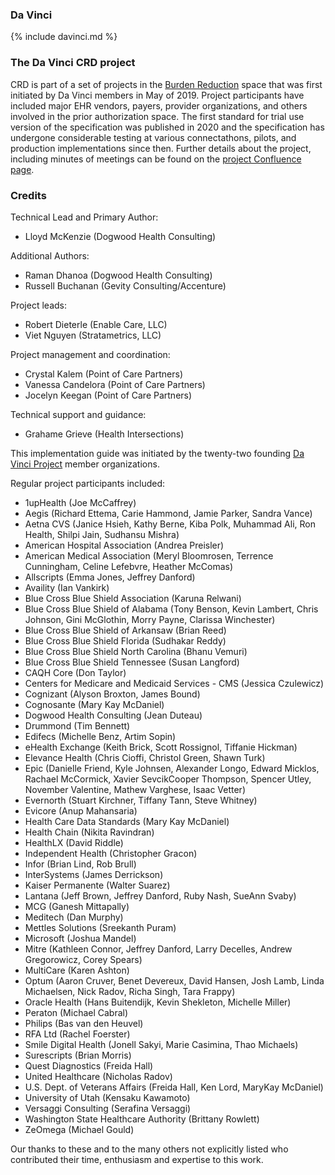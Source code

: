 ### Da Vinci
{% include davinci.md %}

### The Da Vinci CRD project
CRD is part of a set of projects in the [Burden Reduction](burden.html) space that was first initiated by Da Vinci members in May of 2019.  Project participants have included major EHR vendors, payers, provider organizations, and others involved in the prior authorization space.  The first standard for trial use version of the specification was published in 2020 and the specification has undergone considerable testing at various connectathons, pilots, and production implementations since then.  Further details about the project, including minutes of meetings can be found on the [project Confluence page](https://confluence.hl7.org/pages/viewpage.action?pageId=21857602).

### Credits
Technical Lead and Primary Author:
* Lloyd McKenzie (Dogwood Health Consulting)

Additional Authors:
* Raman Dhanoa (Dogwood Health Consulting)
* Russell Buchanan (Gevity Consulting/Accenture)

Project leads:
* Robert Dieterle (Enable Care, LLC)
* Viet Nguyen (Stratametrics, LLC)

Project management and coordination:
* Crystal Kalem (Point of Care Partners)
* Vanessa Candelora (Point of Care Partners)
* Jocelyn Keegan (Point of Care Partners)

Technical support and guidance:
* Grahame Grieve (Health Intersections)

This implementation guide was initiated by the twenty-two founding [Da Vinci Project](http://hl7.org/about/davinci) member organizations.

Regular project participants included:
* 1upHealth (Joe McCaffrey)
* Aegis (Richard Ettema, Carie Hammond, Jamie Parker, Sandra Vance)
* Aetna CVS (Janice Hsieh, Kathy Berne, Kiba Polk, Muhammad Ali, Ron Health, Shilpi Jain, Sudhansu Mishra)
* American Hospital Association (Andrea Preisler)
* American Medical Association (Meryl Bloomrosen, Terrence Cunningham, Celine Lefebvre, Heather McComas)
* Allscripts (Emma Jones, Jeffrey Danford)
* Availity (Ian Vankirk)
* Blue Cross Blue Shield Association (Karuna Relwani)
* Blue Cross Blue Shield of Alabama (Tony Benson, Kevin Lambert, Chris Johnson, Gini McGlothin, Morry Payne, Clarissa Winchester)
* Blue Cross Blue Shield of Arkansaw (Brian Reed)
* Blue Cross Blue Shield Florida (Sudhakar Reddy)
* Blue Cross Blue Shield North Carolina (Bhanu Vemuri)
* Blue Cross Blue Shield Tennessee (Susan Langford)
* CAQH Core (Don Taylor)
* Centers for Medicare and Medicaid Services - CMS (Jessica Czulewicz)
* Cognizant (Alyson Broxton, James Bound)
* Cognosante (Mary Kay McDaniel)
* Dogwood Health Consulting (Jean Duteau)
* Drummond (Tim Bennett)
* Edifecs (Michelle Benz, Artim Sopin)
* eHealth Exchange (Keith Brick, Scott Rossignol, Tiffanie Hickman)
* Elevance Health (Chris Cioffi, Christol Green, Shawn Turk)
* Epic (Danielle Friend, Kyle Johnsen, Alexander Longo, Edward Micklos, Rachael McCormick, Xavier SevcikCooper Thompson, Spencer Utley, November Valentine, Mathew Varghese, Isaac Vetter)
* Evernorth (Stuart Kirchner, Tiffany Tann, Steve Whitney)
* Evicore (Anup Mahansaria)
* Health Care Data Standards (Mary Kay McDaniel)
* Health Chain (Nikita Ravindran)
* HealthLX (David Riddle)
* Independent Health (Christopher Gracon)
* Infor (Brian Lind, Rob Brull)
* InterSystems (James Derrickson)
* Kaiser Permanente (Walter Suarez)
* Lantana (Jeff Brown, Jeffrey Danford, Ruby Nash, SueAnn Svaby)
* MCG (Ganesh Mittapally)
* Meditech (Dan Murphy)
* Mettles Solutions (Sreekanth Puram)
* Microsoft (Joshua Mandel)
* Mitre (Kathleen Connor, Jeffrey Danford, Larry Decelles, Andrew Gregorowicz, Corey Spears)
* MultiCare (Karen Ashton)
* Optum (Aaron Cruver, Benet Devereux, David Hansen, Josh Lamb, Linda Michaelsen, Nick Radov, Richa Singh, Tara Frappy)
* Oracle Health (Hans Buitendijk, Kevin Shekleton, Michelle Miller)
* Peraton (Michael Cabral)
* Philips (Bas van den Heuvel)
* RFA Ltd (Rachel Foerster)
* Smile Digital Health (Jonell Sakyi, Marie Casimina, Thao Michaels)
* Surescripts (Brian Morris)
* Quest Diagnostics (Freida Hall)
* United Healthcare (Nicholas Radov)
* U.S. Dept. of Veterans Affairs (Freida Hall, Ken Lord, MaryKay McDaniel)
* University of Utah (Kensaku Kawamoto)
* Versaggi Consulting (Serafina Versaggi)
* Washington State Healthcare Authority (Brittany Rowlett)
* ZeOmega (Michael Gould)

Our thanks to these and to the many others not explicitly listed who contributed their time, enthusiasm and expertise to this work.
